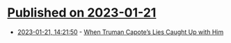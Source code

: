 # [Published on 2023-01-21](index.md)

* [2023-01-21, 14:21:50](https://news.ycombinator.com/item?id=34466587) - [When Truman Capote’s Lies Caught Up with Him](https://www.theatlantic.com/books/archive/2023/01/truman-capote-true-crime-in-cold-blood/672747/)
